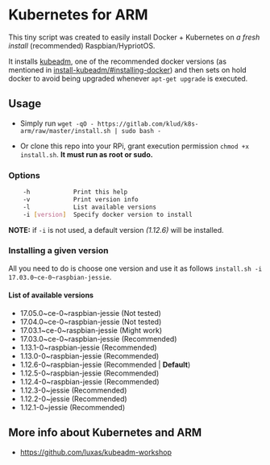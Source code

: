 # Kubernetes for ARM

This tiny script was created to easily install Docker + Kubernetes on *a fresh install* (recommended) Raspbian/HypriotOS.

It installs [kubeadm](https://kubernetes.io/docs/setup/independent/install-kubeadm/#installing-kubeadm-kubelet-and-kubectl), one of the recommended docker versions (as mentioned in [install-kubeadm/#installing-docker](https://kubernetes.io/docs/setup/independent/install-kubeadm/#installing-docker)) and then sets on hold docker to avoid being upgraded whenever `apt-get upgrade` is executed.

## Usage

* Simply run `wget -qO - https://gitlab.com/klud/k8s-arm/raw/master/install.sh | sudo bash -`

* Or clone this repo into your RPi, grant execution permission `chmod +x install.sh`. **It must run as root or sudo.**

### Options

```sh
    -h            Print this help
    -v            Print version info
    -l            List available versions
    -i [version]  Specify docker version to install
```

**NOTE:** if `-i` is not used, a default version *(1.12.6)* will be installed.

### Installing a given version

All you need to do is choose one version and use it as follows `install.sh -i 17.03.0~ce-0~raspbian-jessie`.

#### List of available versions

* 17.05.0~ce-0~raspbian-jessie (Not tested)
* 17.04.0~ce-0~raspbian-jessie (Not tested)
* 17.03.1~ce-0~raspbian-jessie (Might work)
* 17.03.0~ce-0~raspbian-jessie (Recommended)
* 1.13.1-0~raspbian-jessie (Recommended)
* 1.13.0-0~raspbian-jessie (Recommended)
* 1.12.6-0~raspbian-jessie (Recommended | **Default**)
* 1.12.5-0~raspbian-jessie (Recommended)
* 1.12.4-0~raspbian-jessie (Recommended)
* 1.12.3-0~jessie (Recommended)
* 1.12.2-0~jessie (Recommended)
* 1.12.1-0~jessie (Recommended)

## More info about Kubernetes and ARM

* https://github.com/luxas/kubeadm-workshop